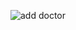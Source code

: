 ![add doctor](https://github.com/WondaByte/hospitalManagement/assets/28828156/ecdac0a5-53b4-4dfb-90a3-a09beca92030)
